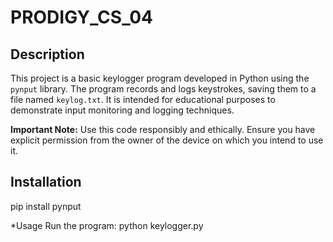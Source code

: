 # PRODIGY_CS_04
## Description

This project is a basic keylogger program developed in Python using the `pynput` library. The program records and logs keystrokes, saving them to a file named `keylog.txt`. It is intended for educational purposes to demonstrate input monitoring and logging techniques.

**Important Note:** Use this code responsibly and ethically. Ensure you have explicit permission from the owner of the device on which you intend to use it.

## Installation
pip install pynput

*Usage
Run the program:
python keylogger.py
